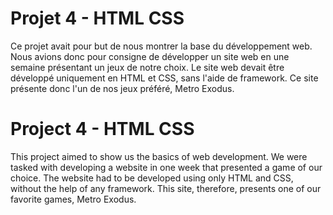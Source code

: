 # Projet 4 - HTML CSS
Ce projet avait pour but de nous montrer la base du développement web. Nous avions donc pour consigne de développer un site web en une semaine présentant un jeux de notre choix. Le site web devait être développé uniquement en HTML et CSS, sans l'aide de framework.
Ce site présente donc l'un de nos jeux préféré, Metro Exodus.

# Project 4 - HTML CSS
This project aimed to show us the basics of web development. We were tasked with developing a website in one week that presented a game of our choice. The website had to be developed using only HTML and CSS, without the help of any framework. 
This site, therefore, presents one of our favorite games, Metro Exodus.
